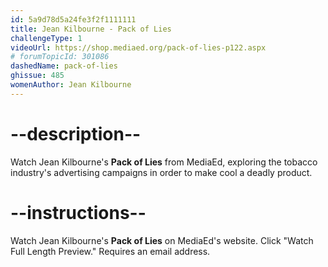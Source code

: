 ```yaml
---
id: 5a9d78d5a24fe3f2f1111111
title: Jean Kilbourne - Pack of Lies
challengeType: 1
videoUrl: https://shop.mediaed.org/pack-of-lies-p122.aspx
# forumTopicId: 301086
dashedName: pack-of-lies
ghissue: 485
womenAuthor: Jean Kilbourne
---
```


# --description--

Watch Jean Kilbourne's __Pack of Lies__ from MediaEd, exploring the tobacco industry's advertising campaigns in order to make cool a deadly product.

# --instructions--

Watch Jean Kilbourne's __Pack of Lies__ on MediaEd's website. Click "Watch Full Length Preview." Requires an email address.